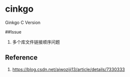 # cinkgo
Ginkgo C Version

##Issue
1. 多个库文件链接顺序问题

## Reference
1. https://blog.csdn.net/aiwoziji13/article/details/7330333
